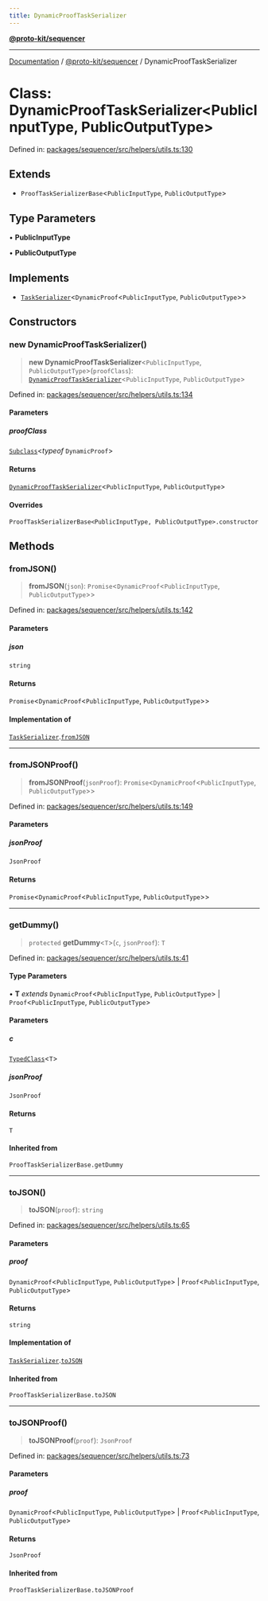 ```yaml
---
title: DynamicProofTaskSerializer
---
```


[**@proto-kit/sequencer**](../README.md)

***

[Documentation](../../../README.md) / [@proto-kit/sequencer](../README.md) / DynamicProofTaskSerializer

# Class: DynamicProofTaskSerializer\<PublicInputType, PublicOutputType\>

Defined in: [packages/sequencer/src/helpers/utils.ts:130](https://github.com/proto-kit/framework/blob/4d6b3b6da51b3edee0fbf25ce72c1f59ec61e891/packages/sequencer/src/helpers/utils.ts#L130)

## Extends

- `ProofTaskSerializerBase`\<`PublicInputType`, `PublicOutputType`\>

## Type Parameters

• **PublicInputType**

• **PublicOutputType**

## Implements

- [`TaskSerializer`](../interfaces/TaskSerializer.md)\<`DynamicProof`\<`PublicInputType`, `PublicOutputType`\>\>

## Constructors

### new DynamicProofTaskSerializer()

> **new DynamicProofTaskSerializer**\<`PublicInputType`, `PublicOutputType`\>(`proofClass`): [`DynamicProofTaskSerializer`](DynamicProofTaskSerializer.md)\<`PublicInputType`, `PublicOutputType`\>

Defined in: [packages/sequencer/src/helpers/utils.ts:134](https://github.com/proto-kit/framework/blob/4d6b3b6da51b3edee0fbf25ce72c1f59ec61e891/packages/sequencer/src/helpers/utils.ts#L134)

#### Parameters

##### proofClass

[`Subclass`](../../protocol/type-aliases/Subclass.md)\<*typeof* `DynamicProof`\>

#### Returns

[`DynamicProofTaskSerializer`](DynamicProofTaskSerializer.md)\<`PublicInputType`, `PublicOutputType`\>

#### Overrides

`ProofTaskSerializerBase<PublicInputType, PublicOutputType>.constructor`

## Methods

### fromJSON()

> **fromJSON**(`json`): `Promise`\<`DynamicProof`\<`PublicInputType`, `PublicOutputType`\>\>

Defined in: [packages/sequencer/src/helpers/utils.ts:142](https://github.com/proto-kit/framework/blob/4d6b3b6da51b3edee0fbf25ce72c1f59ec61e891/packages/sequencer/src/helpers/utils.ts#L142)

#### Parameters

##### json

`string`

#### Returns

`Promise`\<`DynamicProof`\<`PublicInputType`, `PublicOutputType`\>\>

#### Implementation of

[`TaskSerializer`](../interfaces/TaskSerializer.md).[`fromJSON`](../interfaces/TaskSerializer.md#fromjson)

***

### fromJSONProof()

> **fromJSONProof**(`jsonProof`): `Promise`\<`DynamicProof`\<`PublicInputType`, `PublicOutputType`\>\>

Defined in: [packages/sequencer/src/helpers/utils.ts:149](https://github.com/proto-kit/framework/blob/4d6b3b6da51b3edee0fbf25ce72c1f59ec61e891/packages/sequencer/src/helpers/utils.ts#L149)

#### Parameters

##### jsonProof

`JsonProof`

#### Returns

`Promise`\<`DynamicProof`\<`PublicInputType`, `PublicOutputType`\>\>

***

### getDummy()

> `protected` **getDummy**\<`T`\>(`c`, `jsonProof`): `T`

Defined in: [packages/sequencer/src/helpers/utils.ts:41](https://github.com/proto-kit/framework/blob/4d6b3b6da51b3edee0fbf25ce72c1f59ec61e891/packages/sequencer/src/helpers/utils.ts#L41)

#### Type Parameters

• **T** *extends* `DynamicProof`\<`PublicInputType`, `PublicOutputType`\> \| `Proof`\<`PublicInputType`, `PublicOutputType`\>

#### Parameters

##### c

[`TypedClass`](../type-aliases/TypedClass.md)\<`T`\>

##### jsonProof

`JsonProof`

#### Returns

`T`

#### Inherited from

`ProofTaskSerializerBase.getDummy`

***

### toJSON()

> **toJSON**(`proof`): `string`

Defined in: [packages/sequencer/src/helpers/utils.ts:65](https://github.com/proto-kit/framework/blob/4d6b3b6da51b3edee0fbf25ce72c1f59ec61e891/packages/sequencer/src/helpers/utils.ts#L65)

#### Parameters

##### proof

`DynamicProof`\<`PublicInputType`, `PublicOutputType`\> | `Proof`\<`PublicInputType`, `PublicOutputType`\>

#### Returns

`string`

#### Implementation of

[`TaskSerializer`](../interfaces/TaskSerializer.md).[`toJSON`](../interfaces/TaskSerializer.md#tojson)

#### Inherited from

`ProofTaskSerializerBase.toJSON`

***

### toJSONProof()

> **toJSONProof**(`proof`): `JsonProof`

Defined in: [packages/sequencer/src/helpers/utils.ts:73](https://github.com/proto-kit/framework/blob/4d6b3b6da51b3edee0fbf25ce72c1f59ec61e891/packages/sequencer/src/helpers/utils.ts#L73)

#### Parameters

##### proof

`DynamicProof`\<`PublicInputType`, `PublicOutputType`\> | `Proof`\<`PublicInputType`, `PublicOutputType`\>

#### Returns

`JsonProof`

#### Inherited from

`ProofTaskSerializerBase.toJSONProof`
